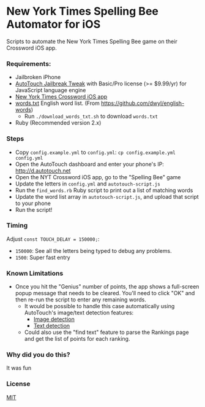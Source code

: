 # New York Times Spelling Bee Automator for iOS

Scripts to automate the New York Times Spelling Bee game on their Crossword iOS app.

### Requirements:

* Jailbroken iPhone
* [AutoTouch Jailbreak Tweak](https://autotouch.net/) with Basic/Pro license (>= $9.99/yr) for JavaScript language engine
* [‎New York Times Crossword iOS app](https://apps.apple.com/us/app/new-york-times-crossword/id307569751)
* [words.txt](https://raw.githubusercontent.com/dwyl/english-words/master/words.txt) English word list. (From https://github.com/dwyl/english-words)
  * Run `./download_words_txt.sh` to download `words.txt`
* Ruby (Recommended version 2.x)

### Steps

* Copy `config.example.yml` to `config.yml`: `cp config.example.yml config.yml`
* Open the AutoTouch dashboard and enter your phone's IP: http://d.autotouch.net
* Open the NYT Crossword iOS app, go to the "Spelling Bee" game 
* Update the letters in `config.yml` and `autotouch-script.js`
* Run the `find_words.rb` Ruby script to print out a list of matching words
* Update the word list array in `autotouch-script.js`, and upload that script to your phone
* Run the script!


### Timing

Adjust `const TOUCH_DELAY = 150000;`:

* `150000`: See all the letters being typed to debug any problems.
* `1500`: Super fast entry

### Known Limitations

* Once you hit the "Genius" number of points, the app shows a full-screen popup message that needs to be cleared. You'll need to click "OK" and then re-run the script to enter any remaining words.
  * It would be possible to handle this case automatically using AutoTouch's image/text detection features:
    * [Image detection](https://docs.autotouch.net/js/#how-to-find-areas-matching-the-specified-image-from-the-screen)
    * [Text detection](https://docs.autotouch.net/js/#how-to-find-text-on-the-screen)
  * Could also use the "find text" feature to parse the Rankings page and get the list of points for each ranking.

### Why did you do this?

It was fun

### License

[MIT](./LICENSE)
